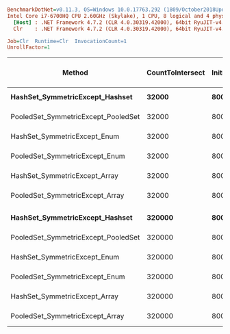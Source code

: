 ``` ini

BenchmarkDotNet=v0.11.3, OS=Windows 10.0.17763.292 (1809/October2018Update/Redstone5)
Intel Core i7-6700HQ CPU 2.60GHz (Skylake), 1 CPU, 8 logical and 4 physical cores
  [Host] : .NET Framework 4.7.2 (CLR 4.0.30319.42000), 64bit RyuJIT-v4.7.3324.0
  Clr    : .NET Framework 4.7.2 (CLR 4.0.30319.42000), 64bit RyuJIT-v4.7.3324.0

Job=Clr  Runtime=Clr  InvocationCount=1  
UnrollFactor=1  

```
|                              Method | CountToIntersect | InitialSetSize |        Mean |      Error |     StdDev | Ratio | RatioSD | Gen 0/1k Op | Gen 1/1k Op | Gen 2/1k Op | Allocated Memory/Op |
|------------------------------------ |----------------- |--------------- |------------:|-----------:|-----------:|------:|--------:|------------:|------------:|------------:|--------------------:|
|     **HashSet_SymmetricExcept_Hashset** |            **32000** |        **8000000** |  **1,172.2 us** |  **46.432 us** |  **43.433 us** |  **1.00** |    **0.00** |           **-** |           **-** |           **-** |                   **-** |
| PooledSet_SymmetricExcept_PooledSet |            32000 |        8000000 |    826.0 us |   1.137 us |   1.008 us |  0.70 |    0.03 |           - |           - |           - |                   - |
|        HashSet_SymmetricExcept_Enum |            32000 |        8000000 |  2,871.7 us |  55.673 us |  61.881 us |  2.45 |    0.10 |           - |           - |           - |             33296 B |
|      PooledSet_SymmetricExcept_Enum |            32000 |        8000000 |  2,476.8 us |  70.986 us |  81.747 us |  2.12 |    0.12 |           - |           - |           - |             33296 B |
|       HashSet_SymmetricExcept_Array |            32000 |        8000000 |  2,890.1 us |  50.304 us |  44.593 us |  2.47 |    0.10 |           - |           - |           - |             33296 B |
|     PooledSet_SymmetricExcept_Array |            32000 |        8000000 |  2,307.7 us |  25.642 us |  21.412 us |  1.96 |    0.08 |           - |           - |           - |             25104 B |
|                                     |                  |                |             |            |            |       |         |             |             |             |                     |
|     **HashSet_SymmetricExcept_Hashset** |           **320000** |        **8000000** |  **3,094.6 us** |  **61.729 us** | **132.878 us** |  **1.00** |    **0.00** |           **-** |           **-** |           **-** |                   **-** |
| PooledSet_SymmetricExcept_PooledSet |           320000 |        8000000 |  2,799.3 us |  51.415 us |  45.578 us |  0.90 |    0.04 |           - |           - |           - |                   - |
|        HashSet_SymmetricExcept_Enum |           320000 |        8000000 | 15,023.0 us | 142.461 us | 118.962 us |  4.83 |    0.18 |           - |           - |           - |             33296 B |
|      PooledSet_SymmetricExcept_Enum |           320000 |        8000000 | 15,091.1 us | 151.192 us | 126.252 us |  4.86 |    0.18 |           - |           - |           - |             33296 B |
|       HashSet_SymmetricExcept_Array |           320000 |        8000000 | 15,465.5 us | 170.118 us | 150.805 us |  4.99 |    0.21 |           - |           - |           - |             33296 B |
|     PooledSet_SymmetricExcept_Array |           320000 |        8000000 | 13,915.0 us | 223.650 us | 186.758 us |  4.48 |    0.16 |           - |           - |           - |             25104 B |
